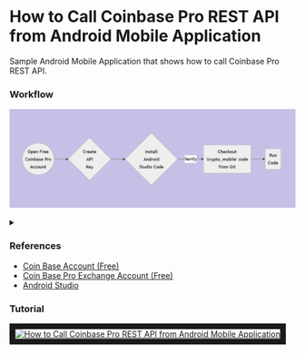 # How to Call Coinbase Pro REST API from Android Mobile Application
Sample Android Mobile Application that shows how to call Coinbase Pro REST API.

### Workflow
![Alt text](wf.png)
<details>
<summary></summary>

```mermaid
graph LR
A{Install<br/>Android<br/>Studio Code} -- Verify --> B[Checkout<br/>'crypto_mobile' code<br/>from Git] --> C(Run<br/>Code)
I((Open Free<br/>Coinbase Pro<br/>Account)) -->
J{Create<br/>API<br/>Key} --> A
```
</details>

### References
<ul>
 <li><a href="https://www.coinbase.com/join/islam_w88t">Coin Base Account (Free)</a></li>
 <li><a href="https://pro.coinbase.com/">Coin Base Pro Exchange Account (Free)</a></li>
 <li><a href="https://developer.android.com/studio">Android Studio</a></li>
</ul>

### Tutorial
<a href="http://www.youtube.com/watch?feature=player_embedded&v=8_tJXRVlQ0s" target="_blank"><img src="http://img.youtube.com/vi/8_tJXRVlQ0s/0.jpg" alt="How to Call Coinbase Pro REST API from Android Mobile Application" width="240" height="180" border="10" /></a>
